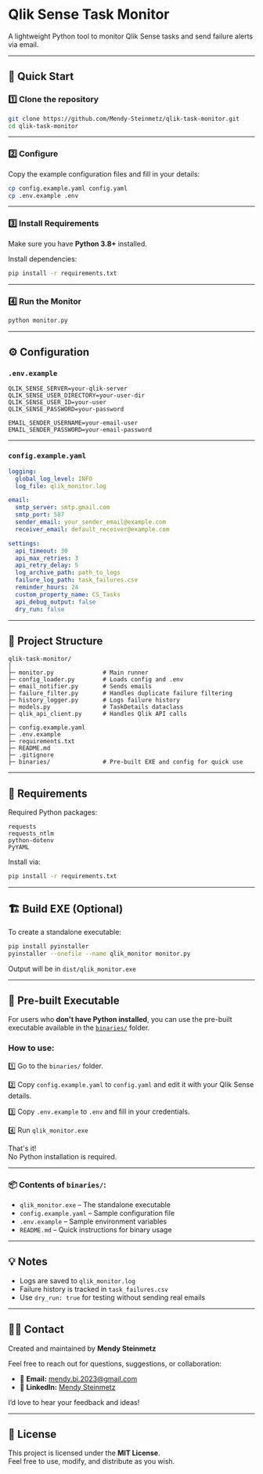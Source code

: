 # Qlik Sense Task Monitor

A lightweight Python tool to monitor Qlik Sense tasks and send failure alerts via email.

---

## 🚀 Quick Start

### 1️⃣ Clone the repository

```bash
git clone https://github.com/Mendy-Steinmetz/qlik-task-monitor.git
cd qlik-task-monitor
```

---

### 2️⃣ Configure

Copy the example configuration files and fill in your details:

```bash
cp config.example.yaml config.yaml
cp .env.example .env
```

---

### 3️⃣ Install Requirements

Make sure you have **Python 3.8+** installed.

Install dependencies:

```bash
pip install -r requirements.txt
```

---

### 4️⃣ Run the Monitor

```bash
python monitor.py
```

---

## ⚙️ Configuration

### `.env.example`

```env
QLIK_SENSE_SERVER=your-qlik-server
QLIK_SENSE_USER_DIRECTORY=your-user-dir
QLIK_SENSE_USER_ID=your-user
QLIK_SENSE_PASSWORD=your-password

EMAIL_SENDER_USERNAME=your-email-user
EMAIL_SENDER_PASSWORD=your-email-password
```

---

### `config.example.yaml`

```yaml
logging:
  global_log_level: INFO
  log_file: qlik_monitor.log

email:
  smtp_server: smtp.gmail.com
  smtp_port: 587
  sender_email: your_sender_email@example.com
  receiver_email: default_receiver@example.com

settings:
  api_timeout: 30
  api_max_retries: 3
  api_retry_delay: 5
  log_archive_path: path_to_logs
  failure_log_path: task_failures.csv
  reminder_hours: 24
  custom_property_name: CS_Tasks
  api_debug_output: false
  dry_run: false
```

---

## 📂 Project Structure

```
qlik-task-monitor/
│
├─ monitor.py              # Main runner
├─ config_loader.py        # Loads config and .env
├─ email_notifier.py       # Sends emails
├─ failure_filter.py       # Handles duplicate failure filtering
├─ history_logger.py       # Logs failure history
├─ models.py               # TaskDetails dataclass
├─ qlik_api_client.py      # Handles Qlik API calls
│
├─ config.example.yaml
├─ .env.example
├─ requirements.txt
├─ README.md
├─ .gitignore
├─ binaries/               # Pre-built EXE and config for quick use
```

---

## 🧰 Requirements

Required Python packages:

```
requests
requests_ntlm
python-dotenv
PyYAML
```

Install via:

```bash
pip install -r requirements.txt
```

---

## 🏗️ Build EXE (Optional)

To create a standalone executable:

```bash
pip install pyinstaller
pyinstaller --onefile --name qlik_monitor monitor.py
```

Output will be in `dist/qlik_monitor.exe`

---

## 🔧 Pre-built Executable

For users who **don't have Python installed**, you can use the pre-built executable available in the [`binaries/`](./binaries) folder.

### How to use:

1️⃣ Go to the `binaries/` folder.

2️⃣ Copy `config.example.yaml` to `config.yaml` and edit it with your Qlik Sense details.

3️⃣ Copy `.env.example` to `.env` and fill in your credentials.

4️⃣ Run `qlik_monitor.exe`

That's it!  
No Python installation is required.

---

### 📦 Contents of `binaries/`:

- `qlik_monitor.exe` – The standalone executable  
- `config.example.yaml` – Sample configuration file  
- `.env.example` – Sample environment variables  
- `README.md` – Quick instructions for binary usage

---

## 💡 Notes

- Logs are saved to `qlik_monitor.log`
- Failure history is tracked in `task_failures.csv`
- Use `dry_run: true` for testing without sending real emails

---

## 🙋‍♂️ Contact

Created and maintained by **Mendy Steinmetz**

Feel free to reach out for questions, suggestions, or collaboration:

- 📧 **Email:** mendy.bi.2023@gmail.com  
- 🔗 **LinkedIn:** [Mendy Steinmetz](https://www.linkedin.com/in/mendy-steinmetz/)

I’d love to hear your feedback and ideas!

---

## 📝 License

This project is licensed under the **MIT License**.  
Feel free to use, modify, and distribute as you wish.
